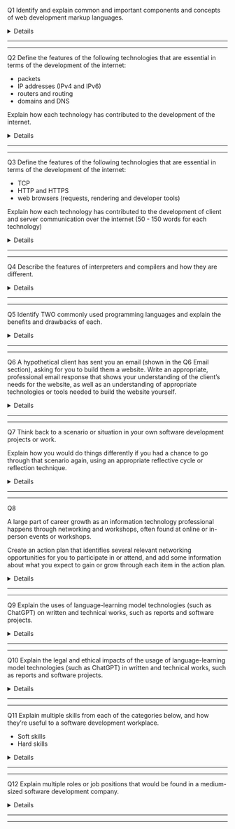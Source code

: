 Q1 Identify and explain common and important components and concepts of web development markup languages.

<details>

# Some common and important concepts in detail:

## Markup languages use tags to manipulate / alter data
An example of this would be Markdown using an "em" tag to emphasise a word.

This varies somewhat between languages as to the extent of how and how far.

Manipulation of data to create a structured document is another example which can be seen in various markup languages such as the use of elements in HTML where through a start tag, content tag, and an end tag a simple text is converted into a particular format or has a particular use like the "head" element which contains metadata, and other information which will affect the overall document.

## Markup languages are similar to a verbal/written language
As with a language like English, markup languages have a few "grammatical" laws known as syntax. Similar to how we learn to read and write appropriate English following the conventions of sentence structuring, spelling, and word building. So we learn to read and write appropriate syntax for markup languages by following the convention of tag usage, semantics, and element use.

## They create structure in data
To summarise and emphasise this point a little, an example is Markdown using tags and whitespace to create a particular structure.

## They have their own unique Schemas
Again using common written and spoken languages such as English and Chinese it can quickly been shown that not only are the characters of their alphabets completely different, but also their word building, sentence structures and many other aspects are completely unique to that language. Each of these languages has a dictionary unique to themselves that summarises all the appropriate laws such as correct and incorrect spelling. 

This concept applies directly to markup languages, through the use of their dictionaries, which are known as Schemas
</details>

---
---


Q2 	Define the features of the following technologies that are essential in terms of the development of the internet:
 - packets
 - IP addresses (IPv4 and IPv6)
 - routers and routing
 - domains and DNS

Explain how each technology has contributed to the development of the internet.
<details>

# Packets

## What are packets?
Assuming familiarity with instant noodles we can quickly grasp the concept of packets and how they apply to internet information. (Apologies if this is read while hungry) By opening a packet of instant noodles there will generally be multiple smaller packets inside containing seasoning, sauce, sometimes even vegetables! By sending someone a large packet with multiple smaller packets within, you can give them a meal. 

To translate this and apply it to internet theory we can say that if we have a large block of data (delicious noodle dinner), that we would like to transfer. The large block is broken down into smaller 'packets' (seasoning, sauce) and shipped to be re-assembled at the end user.

The benefits of this include but are not limited to a more balanced loading across platforms used in the transferal, such as using a more constant lower intensity upstream or download. Or also by allowing multiple mirrors to take a packet each and then bring them back together which can avoid congested networks, or issues with equipment.

A network packet will generally consist of three parts:
- Name or packet header
- Content or payload
- Signature or trailer
 
To use the instant noodle analogy, the name or packet header is the packaging and the description of type of noodles, spicy beef ramen. The content or payload is the delicious product, and the signature or trailer is the brand. To reiterate in internet terminology the name or header is the box that holds the data and contains the instructions related to its contents. The content or payload is the data itself. The signature or trailer is exactly that, a signature to identify where it has originated from.

## How have packets contributed to the development of the internet?
A major use that packets have brought to the internet is the ability to manipulate large data through multiple access points. An example of this may be:
- Torrent files. Effectively a large file broken into many smaller files that have a 'tracker' which identifies their parent file, their position on the ladder within the parent file and more. By utilising packets in this manner, the torrent file can be initialised through a 'seed' and can then pull data from various hosts. EG: File part 1/100 from one source, and part 2/100 from another which are then reassembled at the end user to obtain the complete file 100/100. 

# IP Addresses
## What are IP addresses and what is IPv4 and IPv6?
IP is an acronym for Internet Protocol and v4 and v6 are version numbers for this. 
An IP address is similar to the address of the physical house we live in EG: 42 Wallaby Way Lane Cove. This physical address can be looked at in a few ways, such as the physical location of the house, and the physical location from which can be sent mail, or can receive mail sent to it. An IP address also functions in this manner as both the physical 'home' of the device and also the access point to send and receive data via internet. The IP address identifies the network device, which may be local(home) or remote(internet). A good example commonly used is Git where data may be formed and stored on the home device(can be viewed at a local address), or transferred to remote (can be viewed on internet). Regarding IPv4 and IPv6 they are both a means to traverse the paths between devices with some differences in terms of capability. Using the postal service as an analogy we could say that IPv4 is like the postie on his bike delivering mail, and IPv6 is the postie in his van delivering different mail(perhaps bulkier parcels)

## How have IP addresses contributed to the development of the internet?
Internet Protocol is the means by which one address can be accessed and identified by another address. For example using roads to travel between towns is helpful (data streaming via cable or other means), but in order to reach a particular destination we need to first identify the address and then travel the appropriate roads to get there. 
So in order for there to be an 'Internet' it was first necessary to create paths between devices, then a means to identify both the end address and the path choices required to get from one device to the next. Branching further down the same school of thought we arrive at a point where millions of paths with vast and various data types transfer from one all those addresses to other addresses. 

# Routers and routing
## What is a router? What is routing?
Cambridge Dictionary defines Route as "'a particular way or direction between places', 'a method of achieving something', 'a set of regular visits that you make to a number of places or people, especially in order to take products as part of your job', 'to send something somewhere using a particular way or direction'"[[1]](#1)

This is somewhat along the lines of semantic HTML where the names mean what they sound like they mean. 

Routing is an encapsulation of many elements of the pre-defined 'Route'. 
- Identifying of paths between devices
- Optimisation of using the most appropriate path.
- Knowledge of the start and ending points and everything in between. 
- Knowledge of the rules of each path (kind of like how we have speed zones on a street etc.)

A Router is a device which enables all of this and has some key features:
- Sends data packets from a local device to a remote device
- Receives data packets from a remote device to its local device
- Encrypts and decrypts data packets
- Assembles and dissembles data packets
- Directs data packets on where and how to go
- 'Bounces' data from one remote device to another

<a id="1">[1]</a> 
https://dictionary.cambridge.org/dictionary/english/route

## How have Routers and routing contributed to the development of the internet?
 Similar to the postal service having post offices where mail can be sent from one address to another, perhaps by a straight path, perhaps by going to multiple different post offices along the way.

 Routers are access points where data packets are received and sent. Where instructions are enacted in order to enable data to transfer appropriately to an intended destination. 

Routers then can be seen as an ultimate followup tool specialised in handling data packets, enabling internet protocol, and being a dedicated resource to minimise stress on any particular one device along the way.


# Domains and DNS
## What are Domains and the DNS?
Domains are the IP address of a particular nature. For example 198.168.1.60 may be the IP address/domain of a local home device and 127.421.4.12 (these numbers are lorem) might be the specific IP address/domain for an online shop. The Domain Name System (DNS) manages these addresses like a large registry where the information that 127.421.4.12 is known as (online shop), and keeps it unique across its particular internet protocol.
A huge benefit of the DNS is that it enables us to use and remember particular websites in our language such as English (Google), and enables our devices to use and remember particular websites in computer language (127.421.4.12 (not Googles actual number haha))

## How have domains and DNS contributed to the development of the internet?
To liken it to our local town or city. If each address was the same we would not be able to send a letter to anyone else. But also if we want to send a letter to someone on the other side of the city we are able to look up a registry of people or business's and send the mail to the appropriate address.

If there were no unique IP addresses identifying each domain it would be impossible to transfer data appropriately. If there was no DNS, then trying to remember 197.232.2.13 equivalents for every site we wanted to access would be complicated at a minimum. Much easier to be able to look up 'Google' or 'Coolsite.com'
</details>

---
---

Q3 Define the features of the following technologies that are essential in terms of the development of the internet:
 - TCP
 - HTTP and HTTPS
 - web browsers (requests, rendering and developer tools)

Explain how each technology has contributed to the development of client and server communication over the internet (50 - 150 words for each technology)
<details>

# TCP
## What is TCP?
Transmission Control Protocol is a large part of the governance used to enable data transferal between devices. It does this by:
- Listening for requests
- Providing communication between a program and the IP
- Establishing connections between the sender and receiver
- Policing lost, duplicated, unordered data packets
- Ensuring certifications and credentials are correct prior to allowing traffic (handshakes)
- Ensuring that sent data has been received
- Many more
## How has TCP contributed to the development of client and server communication over the internet?
By complimenting IP in a step commonly referred to as TCP/IP it is used in many large internet apps up to and including the big WWW(World Wide Web) as a means to fulfill the steps listed above.
# HTTP and HTTPS
## What is HTTP AND HTTPS?
Hypertext Transfer Protocol and Hypertext Transfer Protocol Secure (Not to be confused with HTML) are the base of the web and are used to load websites using Hypertext links. They achieve this by sending a query to a server, which then responds

For example an HTTP request contains and shares data such as what version the HTTP is using, a URL, its method which is conveyed to a queried server. The queried server then responds by answering the data with appropriate communication. EG:
(In laymen terms) Can I use HTML on this site? Yes you can. HTTPS is the Secure version of this and uses encryption to enable a secure environment for the communication.
## How has HTTP and HTTPS contributed to the development of client and server communication over the internet?
By enabling a method of "Can I do this on your site? Yes you can" it has allowed a local device to 'talk' to a server and work out if it can be used for a connection and further transfer of data. Essentially asking for what information they need to load a website.
# Web Browsers
## What are web browsers (requests, rendering and developer tools)?
Web browsers are UI apps designed to allow users to browse, find, view, and interact with websites via the internet. There are many browsers that vary somewhat in capabilities and features. Some common elements are the abilities to search around and interact with websites, and some less common elements are high customisation options and stronger security features. 
- Requests. They possess the ability to query websites for things such as certificates and content previews.
- They can render images and translate different languages to allow viewing of data in a way that is more comprehensible to humans.
- Allowing the use of developer tools such as 'Inspect' and the developer console attached.
## How have web browsers contributed to the development of client and server communication over the internet?
By enabling an extremely simple layout, meaningful translations, a means to traverse the web, and many other features web browsers empower users to view, navigate, and interact with the internet. Such a highly demanded tool has been massively beneficial in promoting the use of the internet, and has simplified the use from clients when accessing different servers. What once was a complex path of going from user input to correct destination and accessing desired data can now be as simple as a couple of clicks.
</details>

---
---

Q4 Describe the features of interpreters and compilers and how they are different.
<details>

# Interpreters and Compilers
## What are Interpreters
An interpreter is a program that directly executes coded instructions or scripted language in a single line. An example of this would be using WSL to set up a Git repo
## What are Compilers
A compiler is a program that takes an entire code block and alters it into machine code and then executes it. An example of this would be using Python to run an app
## How are they different?
- Interpreter is a single line operation, Compiler is a multiple line operation
- Interpreter is an almost instant response, Compiler has a delay during compilation and has to be re-compiled each time it is altered. 
- Interpreted code translates to machine code as it goes, compiler converts it all to machine code and then runs which optimises run time and execution
- Debugging interpreted code is generally a lot simpler than debugging compiled code due to compiled code being machine code and lacking human-readable code while interpreted code remains as written.
</details>

---
---

Q5 Identify TWO commonly used programming languages and explain the benefits and drawbacks of each.
<details>

# Cobol
A common business-oriented language, Cobol was designed to be highly readable and self documenting and achieves that using a prose style approach, quite similar to how we would write pseudocode. It was and is an excellent language for handling large bulk data particularly in number handling. And was designed with that intent as a business oriented programming language to be primarily used in mainframes. 

Some drawbacks that have arisen with Cobol are its excessive syntax, a lack of conforming to modern design needs (such as structured programming), it's need for very large programs that are hard to read and grasp overall understanding of (though the line to line is exceptionally easy), and more.

 ``` Fun Fact: My mum was one of the earliest female programmers in Australia who used Cobol when she was coding for Caterpillar quite some time ago ```

# C#
A language designed to be highly portable (easily run on different platforms), economical for resources, and to be used in developing software components. It is a general purpose programming language and has a broad spectrum of qualities including "static typing, strong typing, lexically scoped, imperative, declarative, functional, generic, and OOP"[[2]](#2) 

Some drawbacks to C# are the greater learning curve that simpler languages such as Cobol exhibit. The failure to be as economical on resources as some of its peers. Greater runtime due to using CLR(Common Language Runtime), and focused mainly on Microsoft and Windows usage through .NET

<a id="2">[2]</a>
Skeet, Jon (2019). C# in Depth (Fourth ed.). Manning. ISBN 978-1617294532
</details>

---
---

Q6 A hypothetical client has sent you an email (shown in the Q6 Email section), asking for you to build them a website. Write an appropriate, professional email response that shows your understanding of the client’s needs for the website, as well as an understanding of appropriate technologies or tools needed to build the website yourself.
<details>

## Email from client
Click for details
<Details>

The client’s email is as follows:

Hello there!

My name is Alex, and I’m the director of the Super Awesome Museum (SAM). We display a variety of interesting artifacts, objects, and paraphernalia about all sorts of things from all over the world.

I’m writing to you because the SAM needs a website. The museum is new in the city, we’re fully funded and don’t sell our items but we just need to encourage people to visit the museum.

We would need a website that showcases some of our interesting exhibits and items, helps people find their way to the museum, and helps people contact the museum.

We don’t know much about this website stuff - does this sound like something that you can do? 

Looking forward to hearing from you,

Alex

Director

Super Awesome Museum 
</Details>
  

## My Response email
Hello Alex,
    
Great to hear from you and wonderful to hear about your Super Awesome Museum, I would love to come and check it out myself!

While my knowledge on your specialty is limited, when it comes to websites and all of your internet needs I have acquired an excellent repertoire of knowledge and skills to meet your needs such as:
- In regard to not selling any items but wanting to encourage visitors, you would not need any E-Commerce, but would most likely need a highly optimised image gallery.

- Being new to the city we would include SEO (Search Engine Optimisation), which would allow for greater exposure.

- People would be able to contact you via a dedicated contact page which would include options such as a form to contact through the website, phone details, physical address, and any links to social media platforms you would like attached. It would be likely that we would embed Google Maps for people to find where you are situated and how to get there.

- We always ensure that our sites are responsive and accessible to all ages and demographics across multiple devices which makes online access easier to the broad variety of people interested in your museum.

- UX (User Experience) is a large part of our priorities when building a website, we like to ensure a clean, responsive, and overall pleasing experience.

- We would use the appropriate CMS(Content Management System) such as WordPress and assist you and your team in learning how to use and update it.

- We also offer hosting solutions and a maintenance retainer if you are interested in that.

Rest assured that we go as far as needed to make sure that everything makes sense for you, and are happy to answer any and all questions that may arise.

The basic way we would achieve this is by having a meeting at a time of convenience to discuss details in depth. 

If you are interested in arranging a time when we can also provide more info such as pricing, strategies, and overall plans we would love to hear from you.

Regards

John
___
Managing Director
CoolGuy Websites

[coolwebsiteguy@websites.com](mailto:coolwebsiteguy@websites.com?subject=Test)

[Call Us](tel:1223334444)

[LinkedIn](linkedincoolguy)
[Facebook](facebookcoolguy)
[Twitter](coolguytwitter)
</details>

---
---

Q7 Think back to a scenario or situation in your own software development projects or work.

Explain how you would do things differently if you had a chance to go through that scenario again, using an appropriate reflective cycle or reflection technique.
<details>

# My scenario
I spent a few months building a 2d RPG to learn C# and Unity, and absolutely loved the entire experience. I did however spend the vast majority of my time making it look pretty as opposed to coding. Which kind of defeated my main purpose for attempting it.

A few things that I learnt from doing this, and or have learnt since, include:
- I had no prior planning or overall plan
- I had zero exposure, so everything was shiny and distracting
- I can't do everything all at once and definitely won't be a master at anything I have spent a day learning

To spell out the opportunities for growth and improvement from these lessons, I both had and continue to have the following epiphanies:

- Planning in advance is your friend. From many years in cooking this is something I know very well, but when it came to more scholastic pursuits it all went out the window. I have learnt and continue to learn more about how to plan appropriately, how to include both overall and in depth planning. It has been reassuring to see this approach taught in my current course. Which still doesn't stop me from skipping it at times haha. Using tools such as Figma, DrawIO, Trello, Pseudocode to create a layout and palpable steps, clearly defined goals and checkpoints is something that I am hoping to become far more fluent and natural in.

- Having had limited to nil exposure to either coding or Unity prior to my attempt I was getting constantly distracted by all the new information, new content, new everything! What retrospect and a bit of time taught me through this is to fully utilise and more appropriately absorb new content it is best to keep it to small blocks at a time, focus on the block at hand and repeat it as many times as possible. I was constantly trying to jump ahead or try something different and was not retaining much. So my plan regarding this is to put my actions where my mouth is. Break my learning content into chunks I can focus on. Practice it till I can do it with my eyes close (figuratively). Absorb appropriately.

- In a similar vein, recognizing that I can't do everything at once. By having more meaningful smaller chunks of learning with high repetition, I can not only improve retention, but also alleviate stress and distraction caused by information overload.
I won't be a master in a day, but if I practice every day, I will become a master.
</details>

---
---

Q8  	

A large part of career growth as an information technology professional happens through networking and workshops, often found at online or in-person events or workshops. 

Create an action plan that identifies several relevant networking opportunities for you to participate in or attend, and add some information about what you expect to gain or grow through each item in the action plan.
<details>

# Action Plan!
To be a man of action!

Currently living in a rather remote area of Australia, there is extremely limited access to networking, events, or workshops in-person. Which means that almost 100% of my potential networking has to occur online in some form. 

Having been an avid gamer for many years I have quite a few friends in the gaming industry who have worked in various areas of the game design field. While this is somewhat alien to web dev, the foundations of coding are the same across languages and their exposure to both in-house dynamics and IT related experience is a huge source of knowledge and networking opportunities. 

My hope is to reach out and network on a higher level with those in the interest of not only gaining insight, but also potentially employment, learning opportunities, and possibly even friends of friends to get to network with. 

Another thing that I would like to implement is tracking down online opportunities, such as the ones posted in the course discord on occasion. From which I would like to grow my knowledge on as many general fields as possible to increase my base understanding, and also to potentially gain networking opportunities.

I am also doing my best to read documentation around the content I am currently learning, which is complimented by the lessons, and my peers in course. My hope is to fully use the opportunities that arise from this to not only grow my personal network, but also to grow my knowledge.
</details>

---
---

Q9 Explain the uses of language-learning model technologies (such as ChatGPT) on written and technical works, such as reports and software projects.
<details>

# Pros
There are many benefits to the usage of language-learning model technologies in the same way that there are many benefits to a calculator, to a dictionary, or to a thesaurus.
To be able to suggest a topic or to specify instructions, and query it from a knowledge base outside our own is an amazing way to learn.
EG:
Calculator: 1+1 = 2
  - Or does it? [[3]](#3)
  - Dictionary is true surely? [[4]](#4)
  - A Thesaurus... as above really, just with a bit more to say about it

So to iterate how these tools can impact written and technical works, (refers to thesaurus), verbosity! It teaches that taking a mellifluous peregrination approximates equitably conspicuous conclusions.

To refer to the dictionary for some of these was a path that had to be taken for myself, which only served to prove its purpose and worth

For calculations, mentally computing 1 + 947 + a + pi / .5 is going to take a long time, and using a calculator will expediate the process.

However, to lead into Cons below, the accuracy is pre-defined by the programming(as in AI) and while 1 + 1 might equal 2, but does it count to the x<sup>99</sup>? An excellent example is a float only having 6-7 decimal digits of precision

# Cons
But. Buuuut. Not entirely sure how to drag out a phonetic 'u' appropriately, let me ask ChatGPT for the first time for this, so I can verbatim an appropriate response.

ChatGPT is given the prompt "But. Buuuut. Not entirely sure how to drag out a phonetic 'u' appropriately"

Response: "To drag out the phonetic 'u' in writing, you can use repeated 'u' characters. For example, you could write "But. Buuuut." This effectively elongates the sound and conveys the extended pronunciation you're aiming for. The number of 'u' characters can vary depending on how long you want to stretch the sound, so feel free to adjust it to fit your needs." [[5]](#5)

So this particular case study was not excellent in terms of result, apologies for the potential head bopping. There is a very literal response, without a grasp of context or completion.

But to a degree the point is conveyed, this is a tool entirely devoted to answering, and using itself to grow, so it can answer more, but more is != True. EG: Bunnings Snags through an AI filter just doesn't add up as demonstrated recently on some viral Reddit threads [[6]](#6)



<a id="3">[3]</a>
[H, John (2019). Terrific Math & Science Tutoring and More!.](https://www.wyzant.com/resources/answers/638898/when-does-1-1-not-equals-2)


<a id="4">[4]</a>
[Oxford University Press ELT](https://learningenglishwithoxford.com/2024/02/29/15-modern-english-words-with-different-meanings-in-the-past/)


<a id="5">[5]</a>
[ChatGPT 2024.06.23](https://www.youtube.com/watch?v=dQw4w9WgXcQ)


<a id="6">[6]</a>
[Reddit Bunnings AI Example 2024.06.19 AbleCalligrapher5323](https://www.reddit.com/r/AusMemes/comments/1dj7y98/facebook_suggested_i_try_their_ai_so_i_told_it_to/)
</details>
</details>

---
---

Q10 Explain the legal and ethical impacts of the usage of language-learning model technologies (such as ChatGPT) in written and technical works, such as reports and software projects.
<details>
This truly is a fascinating query, and an instantaneous example that springs to mind is a somewhat eccentric study by a music theorist called Adam Neely who interviews(Damien Riehl, Noah Rubin) and explains that as a technicality all music can be (provided it is copied to a physical medium) surmised 11.2.2020 poosjk what
</details>

---
---

Q11 Explain multiple skills from each of the categories below, and how they’re useful to a software development workplace.
  -  Soft skills
  -  Hard skills
<details>
</details>

---
---

Q12 Explain multiple roles or job positions that would be found in a medium-sized software development company.
<details>
</details>

---
---